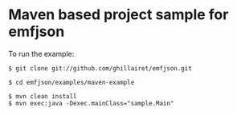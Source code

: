 # Maven based project sample for emfjson

To run the example:
    
    $ git clone git://github.com/ghillairet/emfjson.git
    
    $ cd emfjson/examples/maven-example
    
    $ mvn clean install
    $ mvn exec:java -Dexec.mainClass="sample.Main"
